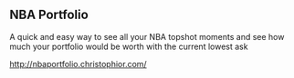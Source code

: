 ## NBA Portfolio

A quick and easy way to see all your NBA topshot moments and see how much your portfolio would be worth with the current lowest ask

http://nbaportfolio.christophior.com/
